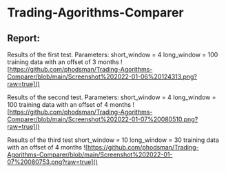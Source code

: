 # Trading-Agorithms-Comparer




## Report:


Results of the first test. 
Parameters: 
short_window = 4
long_window = 100
training data with an offset of 3 months
![https://github.com/phodsman/Trading-Agorithms-Comparer/blob/main/Screenshot%202022-01-06%20124313.png?raw=true]()

Results of the second test.
Parameters:
short_window = 4
long_window = 100
training data with an offset of 4 months
![https://github.com/phodsman/Trading-Agorithms-Comparer/blob/main/Screenshot%202022-01-07%20080510.png?raw=true]()

Results of the third test
short_window = 10
long_window = 30
training data with an offset of 4 months
![https://github.com/phodsman/Trading-Agorithms-Comparer/blob/main/Screenshot%202022-01-07%20080753.png?raw=true]()


